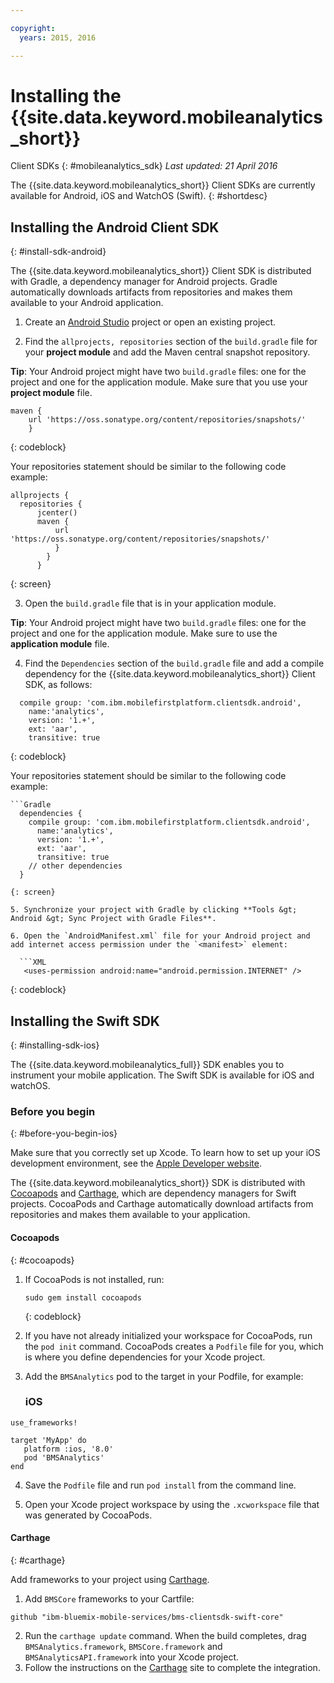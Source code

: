 ```yaml
---

copyright:
  years: 2015, 2016

---
```


# Installing the {{site.data.keyword.mobileanalytics_short}}
Client SDKs
{: #mobileanalytics_sdk}
*Last updated: 21 April 2016*

The {{site.data.keyword.mobileanalytics_short}}
Client SDKs are currently available for Android, iOS and WatchOS (Swift).
{: #shortdesc}

## Installing the Android Client SDK
{: #install-sdk-android}

The {{site.data.keyword.mobileanalytics_short}} Client SDK is distributed with Gradle, a dependency manager for Android projects. Gradle automatically downloads artifacts from repositories and makes them available to your Android application.

1. Create an [Android Studio](http://developer.android.com/sdk/index.html) project or open an existing project.

2. Find the `allprojects, repositories` section of the `build.gradle` file for your **project module** and add the Maven central snapshot repository.

  **Tip**: Your Android project might have two `build.gradle` files: one for the project and one for the application module. Make sure that you use your **project module** file.

  ```
  maven {
      url 'https://oss.sonatype.org/content/repositories/snapshots/'
      }
  ```
  {: codeblock}

  Your repositories statement should be similar to the following code example:

  ```
  allprojects {
    repositories {
        jcenter()
        maven {
            url 'https://oss.sonatype.org/content/repositories/snapshots/'
            }
          }
        }
  ```
  {: screen}

3. Open the `build.gradle` file that is in your application module.

  **Tip**: Your Android project might have two `build.gradle` files: one for the project and one for the application module. Make sure to use the **application module** file.

4. Find the `Dependencies` section of the `build.gradle` file and add a compile dependency for the {{site.data.keyword.mobileanalytics_short}} Client SDK, as follows:

  ```Gradle
    compile group: 'com.ibm.mobilefirstplatform.clientsdk.android',    
      name:'analytics',
      version: '1.+',
      ext: 'aar',
      transitive: true
  ```
  {: codeblock}

  Your repositories statement should be similar to the following code example:

	```Gradle
      dependencies {
        compile group: 'com.ibm.mobilefirstplatform.clientsdk.android',    
          name:'analytics',
          version: '1.+',
          ext: 'aar',
          transitive: true
    	// other dependencies  
      }
  ```
  {: screen}

5. Synchronize your project with Gradle by clicking **Tools &gt; Android &gt; Sync Project with Gradle Files**.

6. Open the `AndroidManifest.xml` file for your Android project and add internet access permission under the `<manifest>` element:

	```XML
	 <uses-permission android:name="android.permission.INTERNET" />
   ```
   {: codeblock}


## Installing the Swift SDK
{: #installing-sdk-ios}

The {{site.data.keyword.mobileanalytics_full}} SDK enables you to instrument your mobile application. The Swift SDK is available for iOS and watchOS.

### Before you begin
{: #before-you-begin-ios}

Make sure that you correctly set up Xcode. To learn how to set up your iOS development environment, see the [Apple Developer website](https://developer.apple.com/support/xcode/).

The {{site.data.keyword.mobileanalytics_short}} SDK is distributed with [Cocoapods](https://cocoapods.org/) and [Carthage](https://github.com/Carthage/Carthage#getting-started), which are dependency managers for Swift projects. CocoaPods and Carthage automatically download artifacts from repositories and makes them available to your application.

#### Cocoapods
{: #cocoapods}
1. If CocoaPods is not installed, run:

    ```
    sudo gem install cocoapods
    ```
    {: codeblock}

2. If you have not already initialized your workspace for CocoaPods, run the `pod init` command. CocoaPods creates a `Podfile` file for you, which is where you define dependencies for your Xcode project.

3. Add the `BMSAnalytics` pod to the target in your Podfile, for example:

	### iOS

  ```
  use_frameworks!

  target 'MyApp' do
     platform :ios, '8.0'
     pod 'BMSAnalytics'
  end
  ```

4. Save the `Podfile` file and run `pod install` from the command line.

5. Open your Xcode project workspace by using the `.xcworkspace` file that was generated by CocoaPods.

#### Carthage
{: #carthage}

Add frameworks to your project using [Carthage](https://github.com/Carthage/Carthage#if-youre-building-for-ios-tvos-or-watchos).

1. Add `BMSCore` frameworks to your Cartfile:
  ```
  github "ibm-bluemix-mobile-services/bms-clientsdk-swift-core"
  ```
2. Run the `carthage update` command. When the build completes, drag `BMSAnalytics.framework`, `BMSCore.framework` and `BMSAnalyticsAPI.framework` into your Xcode project.
3. Follow the instructions on the [Carthage](https://github.com/Carthage/Carthage#if-youre-building-for-ios-tvos-or-watchos) site to complete the integration.
